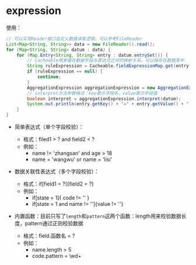 # expression
使用：
```java
// 可以实现Reader接口自定义数据读取逻辑，可以参考FileReader
List<Map<String, String>> data = new FileReader().read();
for (Map<String, String> datum : data) {
    for (Map.Entry<String, String> entry : datum.entrySet()) {
        // Cacheable用来缓存数据字段与表达式之间的映射关系，可以保存在数据库中
        String ruleExpression = Cacheable.fieldExpressionMap.get(entry.getKey());
        if (ruleExpression == null) {
            continue;
        }
        AggregationExpression aggregationExpression = new AggregationExpression(ruleExpression);
        // interpret方法参数格式：key表示字段名，value表示字段值
        boolean interpret = aggregationExpression.interpret(datum);
        System.out.println(entry.getKey() + "=" + entry.getValue() + ": " + interpret);
    }
}

```

- 简单表达式（单个字段校验）：  
    - 格式：filed1 > ? and field2 < ?  
    - 例如：
        - name != 'zhangsan' and age > 18
        - name = 'wangwu' or name = 'lisi'



- 数据关联性表达式（多个字段校验）：  
    - 格式：if[field1 = ?]{field2 = ?}  
    - 例如：
        - if[state = 1]{ code != '' }
        - if[state = 1 and name != '']{value != ''}  


- 内置函数：目前只写了`length`和`pattern`这两个函数：length用来校验数据长度，pattern通过正则校验数据
    - 格式：field.函数名 = ?  
    - 例如：
        - name.length > 5
        - code.pattern = \wd+


